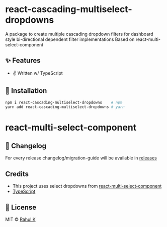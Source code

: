 
# react-cascading-multiselect-dropdowns

A package to create multiple cascading dropdown filters for dashboard style bi-directional dependent filter implementations
Based on react-multi-select-component

## ✨ Features

- ✌ Written w/ TypeScript

## 🔧 Installation

```bash
npm i react-cascading-multiselect-dropdowns    # npm
yarn add react-cascading-multiselect-dropdowns # yarn
```

# react-multi-select-component

## 📝 Changelog

For every release changelog/migration-guide will be available in [releases](https://github.com/hc-oss/react-multi-select-component/releases)

## Credits

- This project uses select dropdowns from [react-multi-select-component](https://github.com/hc-oss/react-multi-select-component)
- [TypeScript](https://github.com/microsoft/typescript)

## 📜 License

MIT &copy; [Rahul K](https://github.com/rahulkravi)